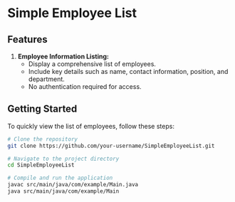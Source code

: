 # Simple Employee List

## Features

1. **Employee Information Listing:**
   - Display a comprehensive list of employees.
   - Include key details such as name, contact information, position, and department.
   - No authentication required for access.

## Getting Started

To quickly view the list of employees, follow these steps:

```bash
# Clone the repository
git clone https://github.com/your-username/SimpleEmployeeList.git

# Navigate to the project directory
cd SimpleEmployeeList

# Compile and run the application
javac src/main/java/com/example/Main.java
java src/main/java/com/example/Main
